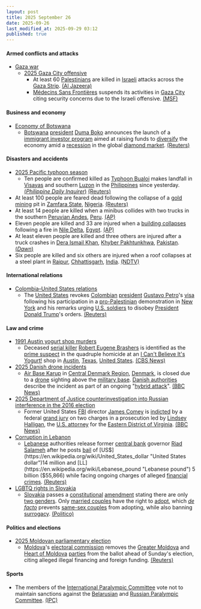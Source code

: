 ```yaml
---
layout: post
title: 2025 September 26
date: 2025-09-26
last_modified_at: 2025-09-29 03:12
published: true
---
```



#### Armed conflicts and attacks

* [Gaza war](https://en.wikipedia.org/wiki/Gaza_war "Gaza war")
  * [2025 Gaza City offensive](https://en.wikipedia.org/wiki/2025_Gaza_City_offensive "2025 Gaza City offensive")
    * At least 60 [Palestinians](https://en.wikipedia.org/wiki/Palestinians "Palestinians") are killed in [Israeli](https://en.wikipedia.org/wiki/Israel_Defense_Forces "Israel Defense Forces") attacks across the [Gaza Strip](https://en.wikipedia.org/wiki/Gaza_Strip "Gaza Strip"). [(Al Jazeera)](https://www.aljazeera.com/news/liveblog/2025/9/26/live-israel-kills-at-least-10-palestinians-as-gaza-attacks-resume)
    * [Médecins Sans Frontières](https://en.wikipedia.org/wiki/M%C3%A9decins_Sans_Fronti%C3%A8res "Médecins Sans Frontières") suspends its activities in [Gaza City](https://en.wikipedia.org/wiki/Gaza_City "Gaza City") citing security concerns due to the Israeli offensive. [(MSF)](https://www.msf.org/msf-forced-suspend-activities-amid-israeli-offensive-gaza-city)

#### Business and economy

* [Economy of Botswana](https://en.wikipedia.org/wiki/Economy_of_Botswana "Economy of Botswana")
  * [Botswana](https://en.wikipedia.org/wiki/Botswana "Botswana") [president](https://en.wikipedia.org/wiki/President_of_Botswana "President of Botswana") [Duma Boko](https://en.wikipedia.org/wiki/Duma_Boko "Duma Boko") announces the launch of a [immigrant investor program](https://en.wikipedia.org/wiki/Immigrant_investor_programs "Immigrant investor programs") aimed at raising funds to [diversify](https://en.wikipedia.org/wiki/Diversification_%28finance%29 "Diversification (finance)") the economy amid a [recession](https://en.wikipedia.org/wiki/Recession "Recession") in the global [diamond market](https://en.wikipedia.org/wiki/Diamonds_as_an_investment "Diamonds as an investment"). [(Reuters)](https://www.reuters.com/world/africa/botswana-launches-citizenship-program-boost-economy-beyond-diamonds-2025-09-26/)

#### Disasters and accidents

* [2025 Pacific typhoon season](https://en.wikipedia.org/wiki/2025_Pacific_typhoon_season "2025 Pacific typhoon season")
  * Ten people are confirmed killed as [Typhoon Bualoi](https://en.wikipedia.org/wiki/Typhoon_Bualoi_%282025%29 "Typhoon Bualoi (2025)") makes landfall in [Visayas](https://en.wikipedia.org/wiki/Visayas "Visayas") and southern [Luzon](https://en.wikipedia.org/wiki/Luzon "Luzon") in the [Philippines](https://en.wikipedia.org/wiki/Philippines "Philippines") since yesterday. [(*Philippine Daily Inquirer*)](https://newsinfo.inquirer.net/2116095/7-fatalities-reported-in-biliran-bringing-opong-death-toll-to-10) [(Reuters)](https://www.reuters.com/business/environment/least-three-dead-tropical-storm-bualoi-sweeps-through-philippines-2025-09-26/)
* At least 100 people are feared dead following the collapse of a [gold](https://en.wikipedia.org/wiki/Gold_mining "Gold mining") [mining](https://en.wikipedia.org/wiki/Mining_industry_of_Nigeria "Mining industry of Nigeria") pit in [Zamfara State](https://en.wikipedia.org/wiki/Zamfara_State "Zamfara State"), [Nigeria](https://en.wikipedia.org/wiki/Nigeria "Nigeria"). [(Reuters)](https://www.reuters.com/world/africa/least-100-feared-dead-northwest-nigeria-gold-mine-collapse-locals-say-2025-09-26/)
* At least 14 people are killed when a minibus collides with two trucks in the southern [Peruvian Andes](https://en.wikipedia.org/wiki/Peruvian_Andes "Peruvian Andes"), [Peru](https://en.wikipedia.org/wiki/Peru "Peru"). [(AP)](https://apnews.com/video/bus-crash-in-peru-kills-at-least-14-people-8c0011a90f514ad9ada7de1a4f11b4be)
* Eleven people are killed and 33 are injured when a [building collapses](https://en.wikipedia.org/wiki/Building_collapse "Building collapse") following a fire in [Nile Delta](https://en.wikipedia.org/wiki/Nile_Delta "Nile Delta"), [Egypt](https://en.wikipedia.org/wiki/Egypt "Egypt"). [(AP)](https://apnews.com/article/fire-textile-dye-business-gharbia-nile-delta-firefighters-2806f2c58e632ee2b933791bce1e5010)
* At least eleven people are killed and three others are injured after a truck crashes in [Dera Ismail Khan](https://en.wikipedia.org/wiki/Dera_Ismail_Khan "Dera Ismail Khan"), [Khyber Pakhtunkhwa](https://en.wikipedia.org/wiki/Khyber_Pakhtunkhwa "Khyber Pakhtunkhwa"), [Pakistan](https://en.wikipedia.org/wiki/Pakistan "Pakistan"). [(*Dawn*)](https://www.dawn.com/news/1944745/at-least-11-dead-3-wounded-as-truck-crashes-in-kps-di-khan-rescue-1122)
* Six people are killed and six others are injured when a roof collapses at a steel plant in [Raipur](https://en.wikipedia.org/wiki/Raipur "Raipur"), [Chhattisgarh](https://en.wikipedia.org/wiki/Chhattisgarh "Chhattisgarh"), [India](https://en.wikipedia.org/wiki/India "India"). [(NDTV)](https://www.ndtv.com/india-news/6-dead-6-injured-as-roof-of-structure-in-chhattisgarh-steel-plant-collapses-cops-9350709)

#### International relations

* [Colombia–United States relations](https://en.wikipedia.org/wiki/Colombia%E2%80%93United_States_relations "Colombia–United States relations")
  * The [United States](https://en.wikipedia.org/wiki/United_States "United States") revokes [Colombian](https://en.wikipedia.org/wiki/Colombia "Colombia") [president](https://en.wikipedia.org/wiki/President_of_Colombia "President of Colombia") [Gustavo Petro](https://en.wikipedia.org/wiki/Gustavo_Petro "Gustavo Petro")'s [visa](https://en.wikipedia.org/wiki/Visa_policy_of_the_United_States "Visa policy of the United States") following his participation in a [pro-Palestinian](https://en.wikipedia.org/wiki/Pro-Palestinian "Pro-Palestinian") demonstration in [New York](https://en.wikipedia.org/wiki/New_York_City "New York City") and his remarks urging [U.S. soldiers](https://en.wikipedia.org/wiki/U.S._soldiers "U.S. soldiers") to disobey [President](https://en.wikipedia.org/wiki/President_of_the_United_States "President of the United States") [Donald Trump](https://en.wikipedia.org/wiki/Donald_Trump "Donald Trump")'s orders. [(Reuters)](https://www.reuters.com/world/us/colombian-president-petro-accuses-us-violating-international-law-after-visa-2025-09-27/)

#### Law and crime

* [1991 Austin yogurt shop murders](https://en.wikipedia.org/wiki/1991_Austin_yogurt_shop_murders "1991 Austin yogurt shop murders")
  * Deceased [serial killer](https://en.wikipedia.org/wiki/Serial_killer "Serial killer") [Robert Eugene Brashers](https://en.wikipedia.org/wiki/Robert_Eugene_Brashers "Robert Eugene Brashers") is identified as the [prime suspect](https://en.wikipedia.org/wiki/Prime_suspect "Prime suspect") in the quadruple homicide at an [I Can't Believe It's Yogurt!](https://en.wikipedia.org/wiki/I_Can%27t_Believe_It%27s_Yogurt%21 "I Can't Believe It's Yogurt!") shop in [Austin](https://en.wikipedia.org/wiki/Austin%2C_Texas "Austin, Texas"), [Texas](https://en.wikipedia.org/wiki/Texas "Texas"), [United States](https://en.wikipedia.org/wiki/United_States "United States"). [(CBS News)](https://www.cbsnews.com/news/suspect-identified-in-infamous-texas-yogurt-shop-murder-case-48-hours/)
* [2025 Danish drone incidents](https://en.wikipedia.org/wiki/2025_Danish_drone_incidents "2025 Danish drone incidents")
  * [Air Base Karup](https://en.wikipedia.org/wiki/Air_Base_Karup "Air Base Karup") in [Central Denmark Region](https://en.wikipedia.org/wiki/Central_Denmark_Region "Central Denmark Region"), [Denmark](https://en.wikipedia.org/wiki/Denmark "Denmark"), is closed due to a [drone](https://en.wikipedia.org/wiki/Drone_warfare "Drone warfare") sighting above the [military base](https://en.wikipedia.org/wiki/Military_base "Military base"). [Danish authorities](https://en.wikipedia.org/wiki/Cabinet_of_Denmark "Cabinet of Denmark") describe the incident as part of an ongoing "[hybrid attack](https://en.wikipedia.org/wiki/Hybrid_warfare "Hybrid warfare")". [(BBC News)](https://www.bbc.com/news/articles/c3rvzdq93yro)
* [2025 Department of Justice counterinvestigation into Russian interference in the 2016 election](https://en.wikipedia.org/wiki/2025_Department_of_Justice_counterinvestigation_into_Russian_interference_in_the_2016_election "2025 Department of Justice counterinvestigation into Russian interference in the 2016 election")
  * Former United States [FBI](https://en.wikipedia.org/wiki/FBI "FBI") director [James Comey](https://en.wikipedia.org/wiki/James_Comey "James Comey") is [indicted](https://en.wikipedia.org/wiki/James_Comey#Federal_indictment "James Comey") by a federal [grand jury](https://en.wikipedia.org/wiki/Grand_juries_in_the_United_States "Grand juries in the United States") on two charges in a prosecution led by [Lindsey Halligan](https://en.wikipedia.org/wiki/Lindsey_Halligan "Lindsey Halligan"), the [U.S. attorney](https://en.wikipedia.org/wiki/United_States_Attorney "United States Attorney") for the [Eastern District of Virginia](https://en.wikipedia.org/wiki/United_States_District_Court_for_the_Eastern_District_of_Virginia "United States District Court for the Eastern District of Virginia"). [(BBC News)](https://www.bbc.com/news/articles/cy50ggv35zpo)
* [Corruption in Lebanon](https://en.wikipedia.org/wiki/Corruption_in_Lebanon "Corruption in Lebanon")
  * [Lebanese](https://en.wikipedia.org/wiki/Lebanon "Lebanon") authorities release former [central bank](https://en.wikipedia.org/wiki/Banque_du_Liban "Banque du Liban") governor [Riad Salameh](https://en.wikipedia.org/wiki/Riad_Salameh "Riad Salameh") after he posts [bail](https://en.wikipedia.org/wiki/Bail "Bail") of [US$](https://en.wikipedia.org/wiki/United_States_dollar "United States dollar")14 million and [LL](https://en.wikipedia.org/wiki/Lebanese_pound "Lebanese pound") 5 billion ($55,866) while facing ongoing charges of alleged [financial crimes](https://en.wikipedia.org/wiki/Financial_crime "Financial crime"). [(Reuters)](https://www.reuters.com/world/middle-east/lebanon-release-former-central-bank-governor-salameh-bail-2025-09-26/)
* [LGBTQ rights in Slovakia](https://en.wikipedia.org/wiki/LGBTQ_rights_in_Slovakia "LGBTQ rights in Slovakia")
  * [Slovakia](https://en.wikipedia.org/wiki/Slovakia "Slovakia") passes a [constitutional](https://en.wikipedia.org/wiki/Constitution_of_Slovakia "Constitution of Slovakia") [amendment](https://en.wikipedia.org/wiki/Constitution_of_Slovakia#Amendments "Constitution of Slovakia") stating there are only [two genders](https://en.wikipedia.org/wiki/Gender_binary "Gender binary"). Only [married couples](https://en.wikipedia.org/wiki/Married_couple "Married couple") have the right to [adopt](https://en.wikipedia.org/wiki/Adopt "Adopt"), which *[de facto](https://en.wikipedia.org/wiki/De_facto "De facto")* prevents [same-sex couples](https://en.wikipedia.org/wiki/Same-sex_couple "Same-sex couple") from adopting, while also banning [surrogacy](https://en.wikipedia.org/wiki/Surrogacy "Surrogacy"). [(Politico)](https://www.politico.eu/article/slovakia-two-gender-constitution-male-female/)

#### Politics and elections

* [2025 Moldovan parliamentary election](https://en.wikipedia.org/wiki/2025_Moldovan_parliamentary_election "2025 Moldovan parliamentary election")
  * [Moldova](https://en.wikipedia.org/wiki/Moldova "Moldova")'s [electoral commission](https://en.wikipedia.org/wiki/Central_Electoral_Commission_of_Moldova "Central Electoral Commission of Moldova") removes the [Greater Moldova](https://en.wikipedia.org/wiki/Greater_Moldova_Party "Greater Moldova Party") and [Heart of Moldova](https://en.wikipedia.org/wiki/Heart_of_Moldova_Party "Heart of Moldova Party") [parties](https://en.wikipedia.org/wiki/List_of_political_parties_in_Moldova "List of political parties in Moldova") from the ballot ahead of Sunday's election, citing alleged illegal financing and foreign funding. [(Reuters)](https://www.reuters.com/world/moldova-bans-another-pro-russian-party-sundays-vote-2025-09-27/)

#### Sports

* The members of the [International Paralympic Committee](https://en.wikipedia.org/wiki/International_Paralympic_Committee "International Paralympic Committee") vote not to maintain sanctions against the [Belarusian](https://en.wikipedia.org/wiki/Belarus "Belarus") and [Russian Paralympic Committee](https://en.wikipedia.org/wiki/Russian_Paralympic_Committee "Russian Paralympic Committee"). [(IPC)](https://www.paralympic.org/news/ipc-members-vote-not-maintain-npc-belarus-and-npc-russia-s-partial-suspensions)
